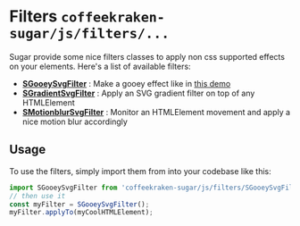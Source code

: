 # Filters ```coffeekraken-sugar/js/filters/...```

Sugar provide some nice filters classes to apply non css supported effects on your elements.
Here's a list of available filters:

- **[SGooeySvgFilter](doc/src/js/filters/SGooeySvgFilter.md)** : Make a gooey effect like in [this demo](https://tympanus.net/Development/CreativeGooeyEffects/)
- **[SGradientSvgFilter](doc/src/js/filters/SGradientSvgFilter.md)** : Apply an SVG gradient filter on top of any HTMLElement
- **[SMotionblurSvgFilter](doc/src/js/filters/SMotionblurSvgFilter.md)** : Monitor an HTMLElement movement and apply a nice motion blur accordingly   

## Usage

To use the filters, simply import them from into your codebase like this:

```js
import SGooeySvgFilter from 'coffeekraken-sugar/js/filters/SGooeySvgFilter';
// then use it
const myFilter = SGooeySvgFilter();
myFilter.applyTo(myCoolHTMLElement);
```
